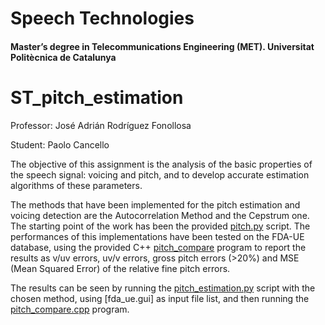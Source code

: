 # Speech Technologies #
#### Master’s degree in Telecommunications Engineering (MET). Universitat Politècnica de Catalunya ####

# ST_pitch_estimation
  
Professor: José Adrián Rodríguez Fonollosa

Student: Paolo Cancello

The objective of this assignment is the analysis of the basic properties of the speech signal: voicing and pitch, and to develop accurate estimation algorithms of these parameters.

The methods that have been implemented for the pitch estimation and voicing detection are the Autocorrelation Method and the Cepstrum one. The starting point of the work has been the provided [pitch.py](pitch.py) script.
The performances of this implementations have been tested on the FDA-UE database, using the provided C++ [pitch_compare](pitch_compare.cpp) program to report the results as v/uv errors, uv/v errors, gross pitch errors (>20%) and MSE (Mean Squared Error) of the relative fine pitch errors.

The results can be seen by running the [pitch_estimation.py](pitch_estimation.py) script with the chosen method, using [fda_ue.gui] as input file list, and then running the [pitch_compare.cpp](pitch_compare.cpp) program. 
